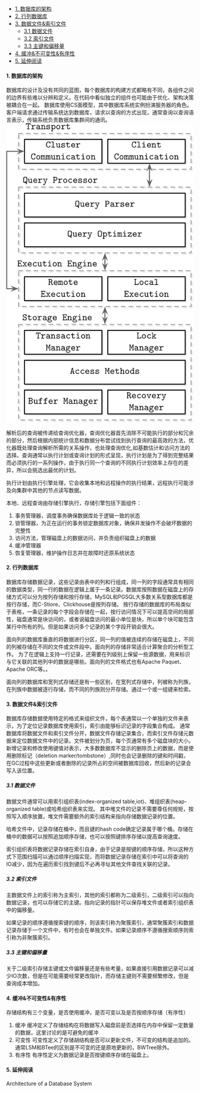 
- [1. 数据库的架构](#1-数据库的架构)
- [2. 行列数据库](#2-行列数据库)
- [3. 数据文件&索引文件](#3-数据文件索引文件)
  - [3.1 数据文件](#31-数据文件)
  - [3.2 索引文件](#32-索引文件)
  - [3.3 主键和偏移量](#33-主键和偏移量)
- [4. 缓冲&不可变性&有序性](#4-缓冲不可变性有序性)
- [5. 延伸阅读](#5-延伸阅读)
#### 1. 数据库的架构
数据库的设计及没有共同的蓝图，每个数据库的构建方式都略有不同，各组件之间的边界有些难以分辨和定义。在代码中看似独立的组件也可能由于优化、架构决策被耦合在一起。
数据库使用CS面模型，其中数据库系统实例扮演服务器的角色。客户端请求通过传输系统达到数据库，请求以查询的方式出现，通常查询以查询语言表示，传输系统负责数据库集群间的通讯。
![](db-architecture.png)

解析后的查询被传递给查询优化器，查询优化器首先消除不可能执行的部分和冗余的部分，然后根据内部统计信息和数据分布尝试找到执行查询的最高效的方法，优化器既处理查询解析所需的关系操作，也处理查询优化,如基数估计和访问方法的选择。查询通常以执行计划或查询计划的形式呈现，执行计划是为了得到完整结果而必须执行的一系列操作，由于执行同一个查询的不同执行计划效率上存在的差异，所以会挑选出最优的计划。

执行计划由执行引擎处理，它会收集本地和远程操作的执行结果，远程执行可能涉及向集群中其他的节点读写数据。

本地、远程查询由存储引擎执行，存储引擎包括下面组件：
1. 事务管理器，调度事务确保数据库处于逻辑一致的状态
2. 锁管理器，为正在运行的事务锁定数据库对象，确保并发操作不会破坏数据的完整性
3. 访问方法，管理磁盘上的数据访问，并负责组织磁盘上的数据
4. 缓冲管理器
5. 恢复管理器，维护操作日志并在故障时还原系统状态

#### 2. 行列数据库
数据库存储数据记录，这些记录由表中的列和行组成，同一列的字段通常具有相同的数据类型，同一行的数据在逻辑上属于一条记录。数据库按照数据在磁盘上的存储方式可以分为按列存储和按行存储，MySQL和PGSQL大多数关系型数据库都是按行存储，而C-Stiore、Clickhouse是按列存储。
按行存储的数据库的布局类似于表格，一条记录的每个字段会存储在一起，按行访问情况下可以提高空间的局部性，磁盘通常是块访问的，或者说磁盘访问的最小单位是块，所以单个块可能包含某行中所有的列。但是如果访问多个记录的某个字段开销会很大。

面向列的数据库垂直的将数据进行分区，同一列的值被连续的存储在磁盘上，不同的列被存储在不同的文件或文件段中。面向列的存储非常适合计算聚合的分析型工作。
为了在逻辑上支持一行记录，还需要在列级别上保留一些源数据，用来标识与它关联的其他列中的数据是哪些。面向列的文件格式也有Apache Paquet、Apache ORC等。。

面向列的数据库和宽列式存储还是有一些区别，在宽列式存储中，列被称为列族，在列族中数据被逐行存储，而不同的列族则分开存储。通过一个或一组键来检索。


#### 3. 数据文件&索引文件
数据库存储数据使用特定的格式来组织文件，每个表通常以一个单独的文件来表示，为了定位记录数据库使用索引，索引由能够标识记录的字段集合构成。
通常数据库将数据文件和索引文件分开，数据文件存储记录集合，而索引文件存储元数据来定位数据文件中的记录。文件被划分为页，每个页通常有多个磁盘块的大小。新增记录和修改使用键值对表示，大多数数据库不显示的删除页上的数据，而是使用删除标记（deletion marker/tombstone）,同时也会记录删除的键和时间戳，在GC过程中这些更新或者删除的记录所占的空间被数据库回收，然后新的记录会写入该位置。
##### 3.1 数据文件
数据文件通常可以用索引组织表(index-organized table,iot)、堆组织表(heap-organized table)或哈希组织表来实现。
其中堆文件的记录不需要尊任何规矩，按照写入顺序放置，堆文件需要额外的索引结构来指向存储数据记录的位置。

哈希文件中，记录存储在桶中，而且键的hash code确定记录属于哪个桶。存储在桶中的数据可以按照追加顺序存储，也可以按照键排序存储以提高查询速度。

索引组织表将数据记录存储在索引自身，由于记录是按键的顺序存储，所以这种方式下范围扫描可以通过顺序扫描实现，而将数据记录存储在索引中可以将查询的IO减少，因为在遍历索引找到键后不必再寻址其他文件查找关联的记录。
##### 3.2 索引文件
主数据文件上的索引称为主索引，其他的索引都称为二级索引，二级索引可以指向数据记录，也可以存储它的主键。指向记录的指针可以保存堆文件或者索引组织表中的偏移量。

如果记录的顺序遵循搜索键的顺序，则该索引称为聚簇索引，通常聚簇索引和数据记录存储于一个文件中，有时也会在单独文件。如果记录顺序不遵循搜索顺序则索引称为非聚簇索引。
##### 3.3 主键和偏移量
关于二级索引存储主键或文件偏移量还是有些考量，如果直接引用数据记录可以减少IO次数，但是在可能需要经常更改指针，而存储主键则不需要频繁修改，但是查询成本增加。
#### 4. 缓冲&不可变性&有序性
存储结构有三个变量，是否使用缓冲，是否可变以及是否按顺序存储（有序性）
1. 缓冲
    缓冲定义了存储结构在将数据写入磁盘前是否选择在内存中保留一定数量的数据，这里讨论的是可避免的缓冲
2. 可变性
    可变性定义了存储胡结构是否可以更新文件，不可变的结构是追加的。通常LSM和BTee的区别是不可变的还是原地更新的，BWTree除外。
3. 有序性
    有序性定义为数据记录是否按键顺序存储在磁盘上。
#### 5. 延伸阅读
Architecture of a Database System